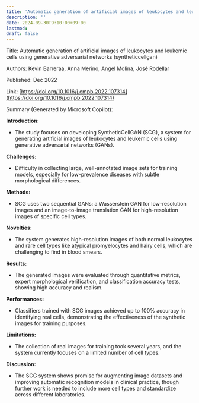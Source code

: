 ```yaml
---
title: 'Automatic generation of artificial images of leukocytes and leukemic cells using generative adversarial networks (syntheticcellgan)'
description: ''
date: 2024-09-30T9:10:00+09:00
lastmod: 
draft: false
---
```


Title: Automatic generation of artificial images of leukocytes and leukemic cells using generative adversarial networks (syntheticcellgan)

Authors: Kevin Barreraa, Anna Merino, Angel Molina, José Rodellar

Published: Dec 2022

Link: [https://doi.org/10.1016/j.cmpb.2022.107314](https://doi.org/10.1016/j.cmpb.2022.107314)

Summary (Generated by Microsoft Copilot):

**Introduction:**
- The study focuses on developing SyntheticCellGAN (SCG), a system for generating artificial images of leukocytes and leukemic cells using generative adversarial networks (GANs).

**Challenges:**
- Difficulty in collecting large, well-annotated image sets for training models, especially for low-prevalence diseases with subtle morphological differences.

**Methods:**
- SCG uses two sequential GANs: a Wasserstein GAN for low-resolution images and an image-to-image translation GAN for high-resolution images of specific cell types.

**Novelties:**
- The system generates high-resolution images of both normal leukocytes and rare cell types like atypical promyelocytes and hairy cells, which are challenging to find in blood smears.

**Results:**
- The generated images were evaluated through quantitative metrics, expert morphological verification, and classification accuracy tests, showing high accuracy and realism.

**Performances:**
- Classifiers trained with SCG images achieved up to 100% accuracy in identifying real cells, demonstrating the effectiveness of the synthetic images for training purposes.

**Limitations:**
- The collection of real images for training took several years, and the system currently focuses on a limited number of cell types.

**Discussion:**
- The SCG system shows promise for augmenting image datasets and improving automatic recognition models in clinical practice, though further work is needed to include more cell types and standardize across different laboratories.
